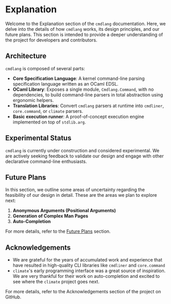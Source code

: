 # Explanation

Welcome to the Explanation section of the `cmdlang` documentation. Here, we delve into the details of how `cmdlang` works, its design principles, and our future plans. This section is intended to provide a deeper understanding of the project for developers and contributors.

## Architecture

`cmdlang` is composed of several parts:

- **Core Specification Language**: A kernel command-line parsing specification language written as an OCaml EDSL.
- **OCaml Library**: Exposes a single module, `Cmdlang.Command`, with no dependencies, to build command-line parsers in total abstraction using ergonomic helpers.
- **Translation Libraries**: Convert `cmdlang` parsers at runtime into `cmdliner`, `core.command`, or `climate` parsers.
- **Basic execution runner**: A proof-of-concept execution engine implemented on top of `stdlib.arg`.

## Experimental Status

`cmdlang` is currently under construction and considered experimental. We are actively seeking feedback to validate our design and engage with other declarative command-line enthusiasts.

## Future Plans

In this section, we outline some areas of uncertainty regarding the feasibility of our design in detail. These are the areas we plan to explore next:

1. **Anonymous Arguments (Positional Arguments)**
2. **Generation of Complex Man Pages**
3. **Auto-Completion**

For more details, refer to the [Future Plans](./future_plans.md) section.

## Acknowledgements

- We are grateful for the years of accumulated work and experience that have resulted in high-quality CLI libraries like `cmdliner` and `core.command`
- `climate`'s early programming interface was a great source of inspiration. We are very thankful for their work on auto-completion and excited to see where the `climate` project goes next.

For more details, refer to the Acknowledgements section of the project on GitHub.
